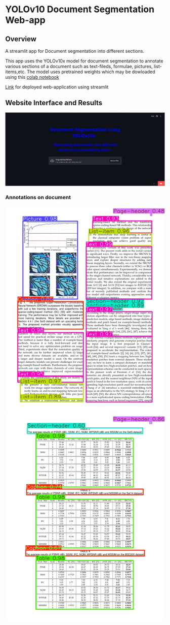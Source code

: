 # YOLOv10 Document Segmentation Web-app

## Overview
A streamlit app for Document segmentation into different sections. 

This app uses the YOLOv10x model for document segmentation to annotate various sections of a document such as text-fileds, formulae, pictures, list-items,etc.
The model uses pretrained weights which may be dowloaded using this [colab notebook](ocrmain.ipynb)

[Link](https://yolodocument-kp8j7kfnsldrfa76ctpcug.streamlit.app/) for deployed web-application using streamlit

## Website Interface and Results
<img src = "thumbnails/ui.png">

### Annotations on document
<img src = "thumbnails/annotated_image_page_2.jpg">
<img src = "thumbnails/annotated_image_page_10.jpg">
